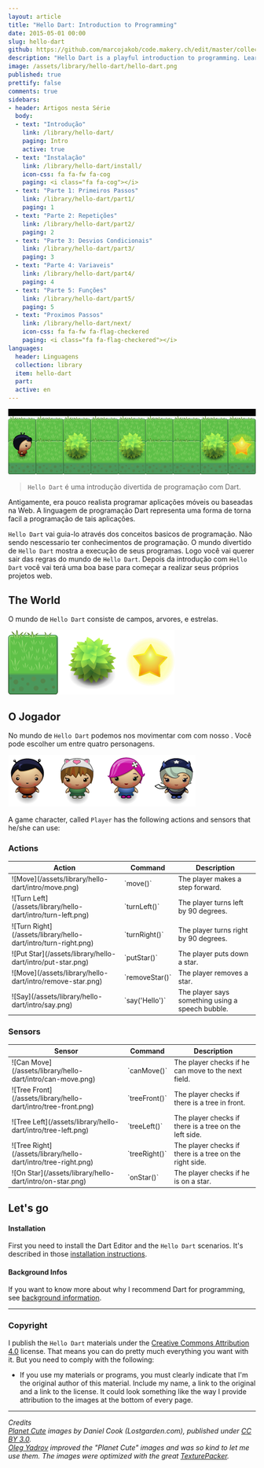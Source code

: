 ```yaml
---
layout: article
title: "Hello Dart: Introduction to Programming"
date: 2015-05-01 00:00
slug: hello-dart
github: https://github.com/marcojakob/code.makery.ch/edit/master/collections/library/hello-dart-en.md
description: "Hello Dart is a playful introduction to programming. Learn the basics of programming with the awesome Dart language."
image: /assets/library/hello-dart/hello-dart.png
published: true
prettify: false
comments: true
sidebars:
- header: Artigos nesta Série
  body:
  - text: "Introdução"
    link: /library/hello-dart/
    paging: Intro
    active: true
  - text: "Instalação"
    link: /library/hello-dart/install/
    icon-css: fa fa-fw fa-cog
    paging: <i class="fa fa-cog"></i>
  - text: "Parte 1: Primeiros Passos"
    link: /library/hello-dart/part1/
    paging: 1
  - text: "Parte 2: Repetições"
    link: /library/hello-dart/part2/
    paging: 2
  - text: "Parte 3: Desvios Condicionais"
    link: /library/hello-dart/part3/
    paging: 3
  - text: "Parte 4: Variaveis"
    link: /library/hello-dart/part4/
    paging: 4
  - text: "Parte 5: Funções"
    link: /library/hello-dart/part5/
    paging: 5
  - text: "Proximos Passos"
    link: /library/hello-dart/next/
    icon-css: fa fa-fw fa-flag-checkered
    paging: <i class="fa fa-flag-checkered"></i>
languages:
  header: Linguagens
  collection: library
  item: hello-dart
  part:
  active: en
---
```


![Hello Dart](/assets/library/hello-dart/hello-dart-animation.gif)

> `Hello Dart` é uma introdução divertida de programação com Dart.

Antigamente, era pouco realista programar aplicações móveis ou baseadas na Web. A linguagem de programação Dart representa uma forma de torna facil a programação de tais aplicações.

`Hello Dart` vai guia-lo através dos conceitos basicos de programação. Não sendo nescessario ter conhecimentos de programação. O mundo divertido de `Hello Dart` mostra a execução de seus programas. Logo você vai querer sair das regras do mundo de `Hello Dart`. Depois da introdução com `Hello Dart` você vai terá uma boa base para começar a realizar seus próprios projetos web.

<!--
<div class="alert alert-info">
  Read <a class="alert-link" href="/library/hello-dart/background/">Background Infos</a> to learn why I see Dart as the ideal language for beginners and professionals to program web and mobile apps.
</div>
-->

## The World

O mundo de `Hello Dart` consiste de campos, arvores, e estrelas.

![Elements](/assets/library/hello-dart/intro/elements.png)


## O Jogador

No mundo de `Hello Dart` podemos nos movimentar com com nosso . Você pode escolher um entre quatro personagens.

![Characters](/assets/library/hello-dart/intro/characters.png)

A game character, called `Player` has the following actions and sensors that he/she can use:


### Actions

<table class="table">
  <thead>
    <tr>
      <th>Action</th>
      <th>Command</th>
      <th>Description</th>
    </tr>
  </thead>
  <tbody>
    <tr>
      <td style="vertical-align:middle">![Move](/assets/library/hello-dart/intro/move.png)</td>
      <td style="vertical-align:middle">`move()`</td>
      <td style="vertical-align:middle">The player makes a step forward.</td>
    </tr>
    <tr>
      <td style="vertical-align:middle">![Turn Left](/assets/library/hello-dart/intro/turn-left.png)</td>
      <td style="vertical-align:middle">`turnLeft()`</td>
      <td style="vertical-align:middle">The player turns left by 90 degrees.</td>
    </tr>
    <tr>
      <td style="vertical-align:middle">![Turn Right](/assets/library/hello-dart/intro/turn-right.png)</td>
      <td style="vertical-align:middle">`turnRight()`</td>
      <td style="vertical-align:middle">The player turns right by 90 degrees.</td>
    </tr>
    <tr>
      <td style="vertical-align:middle">![Put Star](/assets/library/hello-dart/intro/put-star.png)</td>
      <td style="vertical-align:middle">`putStar()`</td>
      <td style="vertical-align:middle">The player puts down a star.</td>
    </tr>
    <tr>
      <td style="vertical-align:middle">![Move](/assets/library/hello-dart/intro/remove-star.png)</td>
      <td style="vertical-align:middle">`removeStar()`</td>
      <td style="vertical-align:middle">The player removes a star.</td>
    </tr>
    <tr>
      <td style="vertical-align:middle">![Say](/assets/library/hello-dart/intro/say.png)</td>
      <td style="vertical-align:middle; ">`say('Hello')`</td>
      <td style="vertical-align:middle">The player says something using a speech bubble.</td>
    </tr>
  </tbody>
</table>


### Sensors

<table class="table">
  <thead>
    <tr>
      <th>Sensor</th>
      <th>Command</th>
      <th>Description</th>
    </tr>
  </thead>
  <tbody>
    <tr>
      <td style="vertical-align:middle">![Can Move](/assets/library/hello-dart/intro/can-move.png)</td>
      <td style="vertical-align:middle">`canMove()`</td>
      <td style="vertical-align:middle">The player checks if he can move to the next field.</td>
    </tr>
    <tr>
      <td style="vertical-align:middle">![Tree Front](/assets/library/hello-dart/intro/tree-front.png)</td>
      <td style="vertical-align:middle">`treeFront()`</td>
      <td style="vertical-align:middle">The player checks if there is a tree in front.</td>
    </tr>
    <tr>
      <td style="vertical-align:middle">![Tree Left](/assets/library/hello-dart/intro/tree-left.png)</td>
      <td style="vertical-align:middle">`treeLeft()`</td>
      <td style="vertical-align:middle">The player checks if there is a tree on the left side.</td>
    </tr>
    <tr>
      <td style="vertical-align:middle">![Tree Right](/assets/library/hello-dart/intro/tree-right.png)</td>
      <td style="vertical-align:middle">`treeRight()`</td>
      <td style="vertical-align:middle">The player checks if there is a tree on the right side.</td>
    </tr>
    <tr>
      <td style="vertical-align:middle">![On Star](/assets/library/hello-dart/intro/on-star.png)</td>
      <td style="vertical-align:middle">`onStar()`</td>
      <td style="vertical-align:middle">The player checks if he is on a star.</td>
    </tr>
  </tbody>
</table>


## Let's go

#### Installation

First you need to install the Dart Editor and the `Hello Dart` scenarios. It's described in those [installation instructions](/library/hello-dart/install/).


#### Background Infos

If you want to know more about why I recommend Dart for programming, see [background information](/library/hello-dart/background/).


***

### Copyright

I publish the `Hello Dart` materials under the [Creative Commons Attribution 4.0](http://creativecommons.org/licenses/by/4.0/) license. That means you can do pretty much everything you want with it. But you need to comply with the following:

* If you use my materials or programs, you must clearly indicate that I'm the original author of this material. Include my name, a link to the original and a link to the license. It could look something like the way I provide attribution to the images at the bottom of every page.


***

*Credits*<br>
<em class="small">
  [Planet Cute](http://www.lostgarden.com/2007/05/dancs-miraculously-flexible-game.html) images by Daniel Cook (Lostgarden.com), published under [CC BY 3.0](http://creativecommons.org/licenses/by/3.0/us/).<br>
[Oleg Yadrov](https://www.linkedin.com/in/olegyadrov) improved the "Planet Cute" images and was so kind to let me use them. The images were optimized with the great [TexturePacker](https://www.codeandweb.com/texturepacker).
</em>
